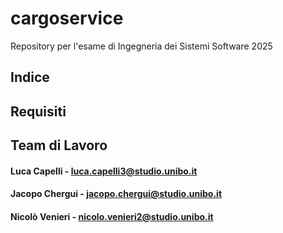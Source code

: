 # cargoservice
Repository per l'esame di Ingegneria dei Sistemi Software 2025


## Indice
## Requisiti
## Team di Lavoro
#### Luca Capelli - luca.capelli3@studio.unibo.it

#### Jacopo Chergui - jacopo.chergui@studio.unibo.it

#### Nicolò Venieri - nicolo.venieri2@studio.unibo.it
